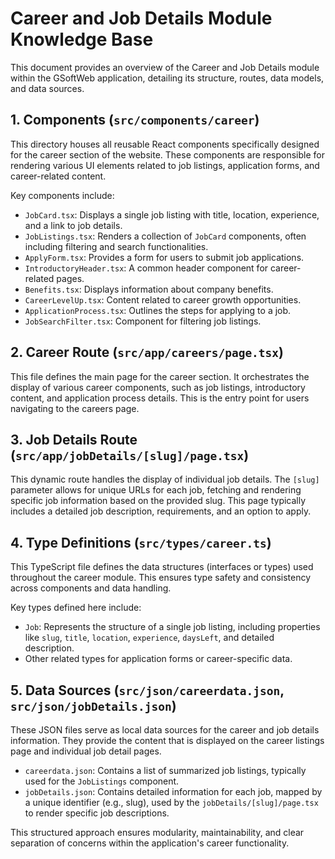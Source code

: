 # Career and Job Details Module Knowledge Base

This document provides an overview of the Career and Job Details module within the GSoftWeb application, detailing its structure, routes, data models, and data sources.

## 1. Components (`src/components/career`)

This directory houses all reusable React components specifically designed for the career section of the website. These components are responsible for rendering various UI elements related to job listings, application forms, and career-related content.

Key components include:
- `JobCard.tsx`: Displays a single job listing with title, location, experience, and a link to job details.
- `JobListings.tsx`: Renders a collection of `JobCard` components, often including filtering and search functionalities.
- `ApplyForm.tsx`: Provides a form for users to submit job applications.
- `IntroductoryHeader.tsx`: A common header component for career-related pages.
- `Benefits.tsx`: Displays information about company benefits.
- `CareerLevelUp.tsx`: Content related to career growth opportunities.
- `ApplicationProcess.tsx`: Outlines the steps for applying to a job.
- `JobSearchFilter.tsx`: Component for filtering job listings.

## 2. Career Route (`src/app/careers/page.tsx`)

This file defines the main page for the career section. It orchestrates the display of various career components, such as job listings, introductory content, and application process details. This is the entry point for users navigating to the careers page.

## 3. Job Details Route (`src/app/jobDetails/[slug]/page.tsx`)

This dynamic route handles the display of individual job details. The `[slug]` parameter allows for unique URLs for each job, fetching and rendering specific job information based on the provided slug. This page typically includes a detailed job description, requirements, and an option to apply.

## 4. Type Definitions (`src/types/career.ts`)

This TypeScript file defines the data structures (interfaces or types) used throughout the career module. This ensures type safety and consistency across components and data handling.

Key types defined here include:
- `Job`: Represents the structure of a single job listing, including properties like `slug`, `title`, `location`, `experience`, `daysLeft`, and detailed description.
- Other related types for application forms or career-specific data.

## 5. Data Sources (`src/json/careerdata.json`, `src/json/jobDetails.json`)

These JSON files serve as local data sources for the career and job details information. They provide the content that is displayed on the career listings page and individual job detail pages.

- `careerdata.json`: Contains a list of summarized job listings, typically used for the `JobListings` component.
- `jobDetails.json`: Contains detailed information for each job, mapped by a unique identifier (e.g., slug), used by the `jobDetails/[slug]/page.tsx` to render specific job descriptions.

This structured approach ensures modularity, maintainability, and clear separation of concerns within the application's career functionality.